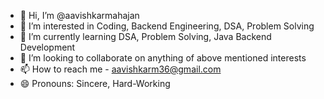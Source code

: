 - 👋 Hi, I’m @aavishkarmahajan
- 👀 I’m interested in Coding, Backend Engineering, DSA, Problem Solving  
- 🌱 I’m currently learning DSA, Problem Solving, Java Backend Development
- 💞️ I’m looking to collaborate on anything of above mentioned interests
- 📫 How to reach me - aavishkarm36@gmail.com
- 😄 Pronouns: Sincere, Hard-Working

<!---
aavishkarmahajan/aavishkarmahajan is a ✨ special ✨ repository because its `README.md` (this file) appears on your GitHub profile.
You can click the Preview link to take a look at your changes.
--->
